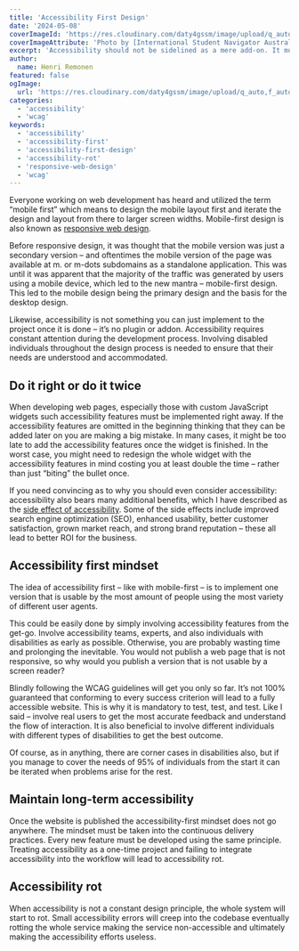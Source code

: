 ```yaml
---
title: 'Accessibility First Design'
date: '2024-05-08'
coverImageId: 'https://res.cloudinary.com/daty4gssm/image/upload/q_auto,f_auto,w_1024/v1721740773/photo-1721108098296-fa001626dabb_wmyggr_cync3q.webp'
coverImageAttribute: 'Photo by [International Student Navigator Australia](https://unsplash.com/@isnaaus)'
excerpt: 'Accessibility should not be sidelined as a mere add-on. It must be an integral part of development from the start, requiring the inclusion of disabled individuals to ensure the product meets a diverse range of needs. Integrating accessibility features late in the development process, especially for custom JavaScript widgets, leads to costly redesigns. This is avoidable by addressing accessibility from the outset using accessibility first mindset.'
author:
  name: Henri Remonen
featured: false
ogImage:
  url: 'https://res.cloudinary.com/daty4gssm/image/upload/q_auto,f_auto,w_1024/v1721740773/photo-1721108098296-fa001626dabb_wmyggr_cync3q.webp'
categories:
  - 'accessibility'
  - 'wcag'
keywords:
  - 'accessibility'
  - 'accessibility-first'
  - 'accessibility-first-design'
  - 'accessibility-rot'
  - 'responsive-web-design'
  - 'wcag'
---
```


Everyone working on web development has heard and utilized the term “mobile first” which means to design the mobile layout first and iterate the design and layout from there to larger screen widths. Mobile-first design is also known as [responsive web design](https://developer.mozilla.org/en-US/docs/Learn/CSS/CSS_layout/Responsive_Design).

Before responsive design, it was thought that the mobile version was just a secondary version – and oftentimes the mobile version of the page was available at m. or m-dots subdomains as a standalone application. This was until it was apparent that the majority of the traffic was generated by users using a mobile device, which led to the new mantra – mobile-first design. This led to the mobile design being the primary design and the basis for the desktop design.

Likewise, accessibility is not something you can just implement to the project once it is done – it’s no plugin or addon. Accessibility requires constant attention during the development process. Involving disabled individuals throughout the design process is needed to ensure that their needs are understood and accommodated.

## Do it right or do it twice

When developing web pages, especially those with custom JavaScript widgets such accessibility features must be implemented right away. If the accessibility features are omitted in the beginning thinking that they can be added later on you are making a big mistake. In many cases, it might be too late to add the accessibility features once the widget is finished. In the worst case, you might need to redesign the whole widget with the accessibility features in mind costing you at least double the time – rather than just “biting” the bullet once.

If you need convincing as to why you should even consider accessibility: accessibility also bears many additional benefits, which I have described as the [side effect of accessibility](https://www.hremonen.com/blog/side-effects-of-accessibility). Some of the side effects include improved search engine optimization (SEO), enhanced usability, better customer satisfaction, grown market reach, and strong brand reputation – these all lead to better ROI for the business.

## Accessibility first mindset

The idea of accessibility first – like with mobile-first – is to implement one version that is usable by the most amount of people using the most variety of different user agents.

This could be easily done by simply involving accessibility features from the get-go. Involve accessibility teams, experts, and also individuals with disabilities as early as possible. Otherwise, you are probably wasting time and prolonging the inevitable. You would not publish a web page that is not responsive, so why would you publish a version that is not usable by a screen reader?

Blindly following the WCAG guidelines will get you only so far. It’s not 100% guaranteed that conforming to every success criterion will lead to a fully accessible website. This is why it is mandatory to test, test, and test. Like I said – involve real users to get the most accurate feedback and understand the flow of interaction. It is also beneficial to involve different individuals with different types of disabilities to get the best outcome.

Of course, as in anything, there are corner cases in disabilities also, but if you manage to cover the needs of 95% of individuals from the start it can be iterated when problems arise for the rest.

## Maintain long-term accessibility

Once the website is published the accessibility-first mindset does not go anywhere. The mindset must be taken into the continuous delivery practices. Every new feature must be developed using the same principle. Treating accessibility as a one-time project and failing to integrate accessibility into the workflow will lead to accessibility rot.

## Accessibility rot

When accessibility is not a constant design principle, the whole system will start to rot. Small accessibility errors will creep into the codebase eventually rotting the whole service making the service non-accessible and ultimately making the accessibility efforts useless.
